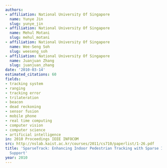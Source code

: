 ```yaml
---
authors:
- affiliation: National University Of Singapore
  name: Yunye Jin
  slug: yunye_jin
- affiliation: National University Of Singapore
  name: Mehul Motani
  slug: mehul_motani
- affiliation: National University Of Singapore
  name: Wee-Seng Soh
  slug: weeseng_soh
- affiliation: National University Of Singapore
  name: Juanjuan Zhang
  slug: juanjuan_zhang
date: '2010-03-14'
estimated_citations: 60
fields:
- tracking system
- ranging
- tracking error
- trilateration
- beacon
- dead reckoning
- sensor fusion
- mobile phone
- real time computing
- computer vision
- computer science
- artificial intelligence
in: 2010 Proceedings IEEE INFOCOM
src: http://nslab.kaist.ac.kr/courses/2011/cs710/paperlist/1-26.pdf
title: 'SparseTrack: Enhancing Indoor Pedestrian Tracking with Sparse Infrastructure
  Support'
year: 2010
---
```

